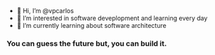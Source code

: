 - 👋 Hi, I’m @vpcarlos
- 👀 I’m interested in software deveplopment and learning every day
- 🌱 I’m currently learning about software architecture

### You can guess the future but, you can build it.

<!---
vpcarlos/vpcarlos is a ✨ special ✨ repository because its `README.md` (this file) appears on your GitHub profile.
You can click the Preview link to take a look at your changes.
--->
